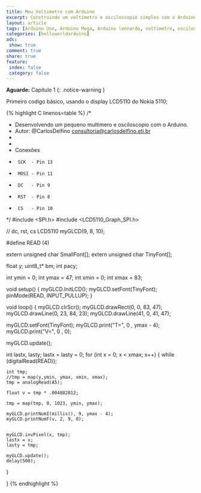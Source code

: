 ```yaml
---
title: Meu Voltimetro com Arduino
excerpt: Construindo um voltimetro e osciloscopio simples com o Arduino.
layout: article
tags: [Arduino Uno, Arduino Mega, Arduino leonardo, voltimetro, osciloscopio, Nokia5110, Nokia, 5110, LCD, SPI, Conversão Anlógica Digital, Anlógica]
categories: [helloworldarduino]
ads:
 show: true
comment: true
share: true 
feature:
 index: false
 category: false
---
```


**Aguarde:** Capítulo 1
{: .notice-warning }

Primeiro codigo básico, usando o display LCD5110 do Nokia 5110;

{% highlight C linenos=table %}
/*
 * Desenvolvendo um pequeno multimero e osciloscopio com o Arduino.
 * Autor: @CarlosDelfino <consultoria@carlosdelfino.eti.br>
 * 
 * 
 * Conexões
 *      SCK  - Pin 13
 *      MOSI - Pin 11
 *      DC   - Pin 9
 *      RST  - Pin 8
 *      CS   - Pin 10
 */
#include <SPI.h>
#include <LCD5110_Graph_SPI.h>

// dc, rst, cs
LCD5110 myGLCD(9, 8, 10);

#define READ (4)

extern unsigned char SmallFont[];
extern unsigned char TinyFont[];

float y;
uint8_t* bm;
int pacy;


int ymin = 0;
int ymax = 47;
int xmin = 0;
int xmax = 83;

void setup()
{
  myGLCD.InitLCD();
  myGLCD.setFont(TinyFont);
  pinMode(READ, INPUT_PULLUP);
}

void loop()
{
  myGLCD.clrScr();
  myGLCD.drawRect(0, 0, 83, 47);
  myGLCD.drawLine(0, 23, 84, 23);
  myGLCD.drawLine(41, 0, 41, 47);


  myGLCD.setFont(TinyFont);
  myGLCD.print("T=", 0 , ymax - 4);
  myGLCD.print("V=", 0 , 0);

  myGLCD.update();

  int lastx, lasty;
  lastx = lasty = 0;
  for (int x = 0; x < xmax; x++)
  {
    while (digitalRead(READ));

    int tmp;
    //tmp = map(y,ymin, ymax, xmin, xmax);
    tmp = analogRead(A5);

    float v = tmp * .004882812;

    tmp = map(tmp, 0, 1023, ymin, ymax);

    myGLCD.printNumI(millis(), 9, ymax - 4);
    myGLCD.printNumF(v, 2, 9, 0);


    myGLCD.invPixel(x, tmp);
    lastx = x;
    lasty = tmp;

    myGLCD.update();
    delay(500);
  } 

}
{% endhighlight %}